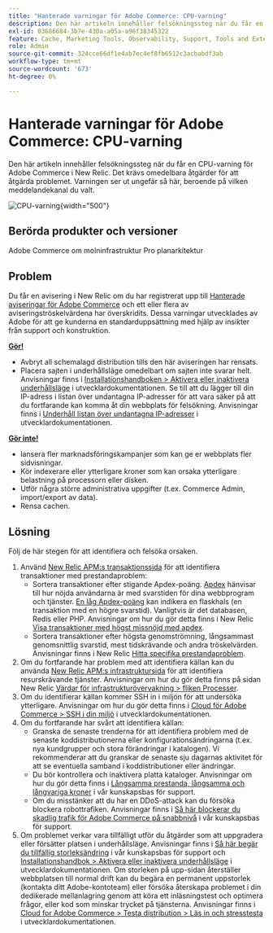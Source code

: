 ```yaml
---
title: "Hanterade varningar för Adobe Commerce: CPU-varning"
description: Den här artikeln innehåller felsökningssteg när du får en CPU-varning för Adobe Commerce i New Relic. Det krävs omedelbara åtgärder för att åtgärda problemet. Varningen ser ut ungefär så här, beroende på vilken meddelandekanal du valt.
exl-id: 03686684-3b7e-430a-a05a-a96f38345322
feature: Cache, Marketing Tools, Observability, Support, Tools and External Services
role: Admin
source-git-commit: 324cce66df1e4ab7ec4ef8fb6512c3acbabdf3ab
workflow-type: tm+mt
source-wordcount: '673'
ht-degree: 0%

---
```


# Hanterade varningar för Adobe Commerce: CPU-varning

Den här artikeln innehåller felsökningssteg när du får en CPU-varning för Adobe Commerce i New Relic. Det krävs omedelbara åtgärder för att åtgärda problemet. Varningen ser ut ungefär så här, beroende på vilken meddelandekanal du valt.

![CPU-varning](assets/cpu-warning-magento-managed.png){width="500"}

## Berörda produkter och versioner

Adobe Commerce om molninfrastruktur Pro planarkitektur

## Problem

Du får en avisering i New Relic om du har registrerat upp till [Hanterade aviseringar för Adobe Commerce](/help/support-tools/managed-alerts-for-adobe-commerce/managed-alerts-for-magento-commerce.md) och ett eller flera av aviseringströskelvärdena har överskridits. Dessa varningar utvecklades av Adobe för att ge kunderna en standarduppsättning med hjälp av insikter från support och konstruktion.

<u> **Gör!** </u>

* Avbryt all schemalagd distribution tills den här aviseringen har rensats.
* Placera sajten i underhållsläge omedelbart om sajten inte svarar helt. Anvisningar finns i [Installationshandboken > Aktivera eller inaktivera underhållsläge](https://devdocs.magento.com/guides/v2.4/install-gde/install/cli/install-cli-subcommands-maint.html?itm_source=devdocs&amp;itm_medium=search_page&amp;itm_campaign=federated_search&amp;itm_term=mainten) i utvecklardokumentationen. Se till att du lägger till din IP-adress i listan över undantagna IP-adresser för att vara säker på att du fortfarande kan komma åt din webbplats för felsökning. Anvisningar finns i [Underhåll listan över undantagna IP-adresser](https://devdocs.magento.com/guides/v2.4/install-gde/install/cli/install-cli-subcommands-maint.html?itm_source=devdocs&amp;itm_medium=search_page&amp;itm_campaign=federated_search&amp;itm_term=mainten#instgde-cli-maint-exempt) i utvecklardokumentationen.

<u>**Gör inte!**</u>

* lansera fler marknadsföringskampanjer som kan ge er webbplats fler sidvisningar.
* Kör indexerare eller ytterligare kroner som kan orsaka ytterligare belastning på processorn eller disken.
* Utför några större administrativa uppgifter (t.ex. Commerce Admin, import/export av data).
* Rensa cachen.

## Lösning

Följ de här stegen för att identifiera och felsöka orsaken.

1. Använd [New Relic APM:s transaktionssida](https://docs.newrelic.com/docs/apm/applications-menu/monitoring/transactions-page-find-specific-performance-problems) för att identifiera transaktioner med prestandaproblem:
   * Sortera transaktioner efter stigande Apdex-poäng. [Apdex](https://docs.newrelic.com/docs/apm/new-relic-apm/apdex/apdex-measure-user-satisfaction) hänvisar till hur nöjda användarna är med svarstiden för dina webbprogram och tjänster. [En låg Apdex-poäng](/help/troubleshooting/miscellaneous/troubleshoot-performance-using-new-relic-on-magento-commerce.md#low_user_satisfaction) kan indikera en flaskhals (en transaktion med en högre svarstid). Vanligtvis är det databasen, Redis eller PHP. Anvisningar om hur du gör detta finns i New Relic [Visa transaktioner med högst missnöjd med apdex](https://docs.newrelic.com/docs/apm/new-relic-apm/apdex/view-your-apdex-score#apdex-dissat).
   * Sortera transaktioner efter högsta genomströmning, långsammast genomsnittlig svarstid, mest tidskrävande och andra tröskelvärden. Anvisningar finns i New Relic [Hitta specifika prestandaproblem](https://docs.newrelic.com/docs/apm/applications-menu/monitoring/transactions-page-find-specific-performance-problems).
1. Om du fortfarande har problem med att identifiera källan kan du använda [New Relic APM:s infrastruktursida](https://docs.newrelic.com/docs/infrastructure/infrastructure-ui-pages/infra-hosts-ui-page/) för att identifiera resurskrävande tjänster. Anvisningar om hur du gör detta finns på sidan New Relic [Värdar för infrastrukturövervakning > fliken Processer](https://docs.newrelic.com/docs/infrastructure/infrastructure-ui-pages/infra-hosts-ui-page/#processes).
1. Om du identifierar källan kommer SSH in i miljön för att undersöka ytterligare. Anvisningar om hur du gör detta finns i [Cloud för Adobe Commerce > SSH i din miljö](https://devdocs.magento.com/cloud/env/environments-ssh.html#ssh) i utvecklardokumentationen.
1. Om du fortfarande har svårt att identifiera källan:
   * Granska de senaste trenderna för att identifiera problem med de senaste koddistributionerna eller konfigurationsändringarna (t.ex. nya kundgrupper och stora förändringar i katalogen). Vi rekommenderar att du granskar de senaste sju dagarnas aktivitet för att se eventuella samband i koddistributioner eller ändringar.
   * Du bör kontrollera och inaktivera platta kataloger. Anvisningar om hur du gör detta finns i [Långsamma prestanda, långsamma och långvariga kroner](/help/troubleshooting/miscellaneous/slow-performance-slow-and-long-running-crons.md) i vår kunskapsbas för support.
   * Om du misstänker att du har en DDoS-attack kan du försöka blockera robottrafiken. Anvisningar finns i [Så här blockerar du skadlig trafik för Adobe Commerce på snabbnivå](/help/how-to/general/block-malicious-traffic-for-magento-commerce-on-fastly-level.md) i vår kunskapsbas för support.
1. Om problemet verkar vara tillfälligt utför du åtgärder som att uppgradera eller försätter platsen i underhållsläge. Anvisningar finns i [Så här begär du tillfällig storleksändring](/help/how-to/general/how-to-request-temporary-magento-upsize.md) i vår kunskapsbas för support och [Installationshandbok > Aktivera eller inaktivera underhållsläge](https://devdocs.magento.com/guides/v2.4/install-gde/install/cli/install-cli-subcommands-maint.html?itm_source=devdocs&amp;itm_medium=search_page&amp;itm_campaign=federated_search&amp;itm_term=mainten) i utvecklardokumentationen. Om storleken på upp-sidan återställer webbplatsen till normal drift kan du begära en permanent uppstorlek (kontakta ditt Adobe-kontoteam) eller försöka återskapa problemet i din dedikerade mellanlagring genom att köra ett inläsningstest och optimera frågor, eller kod som minskar trycket på tjänsterna. Anvisningar finns i [Cloud for Adobe Commerce > Testa distribution > Läs in och stresstesta](https://devdocs.magento.com/cloud/live/stage-prod-test.html#loadtest) i utvecklardokumentationen.
